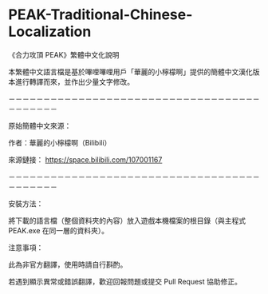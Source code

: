 # PEAK-Traditional-Chinese-Localization
《合力攻頂 PEAK》繁體中文化說明

本繁體中文語言檔是基於嗶哩嗶哩用戶「華麗的小檸檬啊」提供的簡體中文漢化版本進行轉譯而來，並作出少量文字修改。

－－－－－－－－－－－－－－－－－－－－－－－－－－－－－－－－－－－－－－－－－－－

原始簡體中文來源：

作者：華麗的小檸檬啊（Bilibili）

來源鏈接：
https://space.bilibili.com/107001167


－－－－－－－－－－－－－－－－－－－－－－－－－－－－－－－－－－－－－－－－－－－

安裝方法：

將下載的語言檔（整個資料夾的內容）放入遊戲本機檔案的根目錄（與主程式 PEAK.exe 在同一層的資料夾）。


注意事項：

此為非官方翻譯，使用時請自行斟酌。

若遇到顯示異常或錯誤翻譯，歡迎回報問題或提交 Pull Request 協助修正。

